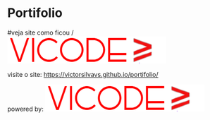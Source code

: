 # Portifolio 
#veja site como ficou / ![Screenshot](https://raw.githubusercontent.com/VictorSilvaVS/portifolio/main/assets/image/vito-logo1.png)

visite o site: https://victorsilvavs.github.io/portifolio/

powered by: ![Screenshot](https://raw.githubusercontent.com/VictorSilvaVS/portifolio/main/assets/image/vito-logo1.png)
